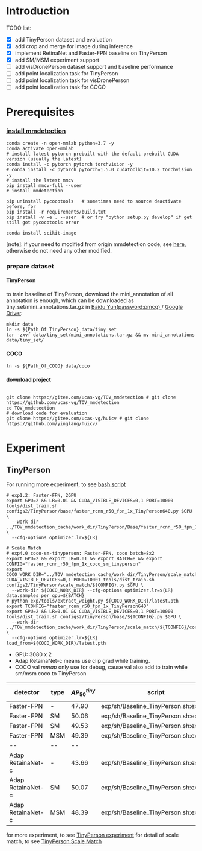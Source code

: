 # Introduction

TODO list:

- [x] add TinyPerson dataset and evaluation
- [x] add crop and merge for image during inference
- [x] implement RetinaNet and Faster-FPN baseline on TinyPerson
- [x] add SM/MSM experiment support
- [ ] add visDronePerson dataset support and baseline performance
- [ ] add point localization task for TinyPerson
- [ ] add point localization task for visDronePerson
- [ ] add point localization task for COCO

# Prerequisites

### [install mmdetection](./docs/install.md>)
```
conda create -n open-mmlab python=3.7 -y
conda activate open-mmlab
# install latest pytorch prebuilt with the default prebuilt CUDA version (usually the latest)
conda install -c pytorch pytorch torchvision -y
# conda install -c pytorch pytorch=1.5.0 cudatoolkit=10.2 torchvision -y
# install the latest mmcv
pip install mmcv-full --user
# install mmdetection

pip uninstall pycocotools   # sometimes need to source deactivate before, for 
pip install -r requirements/build.txt
pip install -v -e . --user  # or try "python setup.py develop" if get still got pycocotools error
```

```
conda install scikit-image
```

[note]: if your need to modified from origin mmdetection code, see [here](exp/doc/code_modify.md), otherwise do not need any other modified.

### prepare dataset
#### TinyPerson

to train baseline of TinyPerson, download the mini_annotation of all annotation is enough, 
which can be downloaded as tiny_set/mini_annotations.tar.gz in [Baidu Yun(password:pmcq) ](https://pan.baidu.com/s/1kkugS6y2vT4IrmEV_2wtmQ)/
[Google Driver](https://drive.google.com/open?id=1KrH9uEC9q4RdKJz-k34Q6v5hRewU5HOw).

```
mkdir data
ln -s ${Path_Of_TinyPerson} data/tiny_set
tar -zxvf data/tiny_set/mini_annotations.tar.gz && mv mini_annotations data/tiny_set/
```

#### COCO

```
ln -s ${Path_Of_COCO} data/coco
```


#### download project

```shell script

git clone https://gitee.com/ucas-vg/TOV_mmdetection # git clone https://github.com/ucas-vg/TOV_mmdetection
cd TOV_mmdetection
# download code for evaluation
git clone https://gitee.com/ucas-vg/huicv # git clone https://github.com/yinglang/huicv/
```

# Experiment
## TinyPerson

For running more experiment, to see [bash script](exp/sh/Baseline_TinyPerson.sh)

```shell script
# exp1.2: Faster-FPN, 2GPU
export GPU=2 && LR=0.01 && CUDA_VISIBLE_DEVICES=0,1 PORT=10000 tools/dist_train.sh configs2/TinyPerson/base/faster_rcnn_r50_fpn_1x_TinyPerson640.py $GPU \
  --work-dir ../TOV_mmdetection_cache/work_dir/TinyPerson/Base/faster_rcnn_r50_fpn_1x_TinyPerson640/old640x512_lr${LR}_1x_${GPU}g/ \
  --cfg-options optimizer.lr=${LR}

# Scale Match
# exp4.0 coco-sm-tinyperson: Faster-FPN, coco batch=8x2
export GPU=2 && export LR=0.01 && export BATCH=8 && export CONFIG="faster_rcnn_r50_fpn_1x_coco_sm_tinyperson"
export COCO_WORK_DIR="../TOV_mmdetection_cache/work_dir/TinyPerson/scale_match/${CONFIG}/lr${LR}_1x_${BATCH}b${GPU}g/"
CUDA_VISIBLE_DEVICES=0,1 PORT=10001 tools/dist_train.sh configs2/TinyPerson/scale_match/${CONFIG}.py $GPU \
  --work-dir ${COCO_WORK_DIR} --cfg-options optimizer.lr=${LR} data.samples_per_gpu=${BATCH}
# python exp/tools/extract_weight.py ${COCO_WORK_DIR}/latest.pth
export TCONFIG="faster_rcnn_r50_fpn_1x_TinyPerson640"
export GPU=2 && LR=0.01 && CUDA_VISIBLE_DEVICES=0,1 PORT=10000 tools/dist_train.sh configs2/TinyPerson/base/${TCONFIG}.py $GPU \
  --work-dir ../TOV_mmdetection_cache/work_dir/TinyPerson/scale_match/${TCONFIG}/cocosm_old640x512_lr${LR}_1x_${GPU}g/ \
  --cfg-options optimizer.lr=${LR} load_from=${COCO_WORK_DIR}/latest.pth
```

- GPU: 3080 x 2
- Adap RetainaNet-c means use clip grad while training.
- COCO val $mmap$ only use for debug, cause val also add to train while sm/msm coco to TinyPerson

detector | type | $AP_{50}^{tiny}$| script | COCO200 val $mmap$ | coco batch/lr
--- | --- | ---| ---| ---| ---
Faster-FPN | - |  47.90 | exp/sh/Baseline_TinyPerson.sh:exp1.2 | - | -
Faster-FPN | SM | 50.06 | exp/sh/Baseline_TinyPerson.sh:exp4.0 | 18.9 | 8x2/0.01
Faster-FPN | SM | 49.53 | exp/sh/Baseline_TinyPerson.sh:exp4.1 | 18.5 | 4x2/0.01
Faster-FPN | MSM | 49.39 | exp/sh/Baseline_TinyPerson.sh:exp4.2 | 12.1 | 4x2/0.01
--| --| --
Adap RetainaNet-c | - | 43.66 | exp/sh/Baseline_TinyPerson.sh:exp2.3 | - | -
Adap RetainaNet-c | SM | 50.07 | exp/sh/Baseline_TinyPerson.sh:exp5.1 | 19.6 | 4x2/0.01
Adap RetainaNet-c | MSM | 48.39 | exp/sh/Baseline_TinyPerson.sh:exp5.2 | 12.9 | 4x2/0.01

for more experiment, to see [TinyPerson experiment](exp/doc/TinyPerson.md)
for detail of scale match, to see [TinyPerson Scale Match](exp/doc/TinyPerson/ScaleMatch.md)

